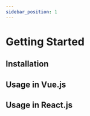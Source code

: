 ```yaml
---
sidebar_position: 1
---
```


# Getting Started

## Installation

## Usage in Vue.js

## Usage in React.js